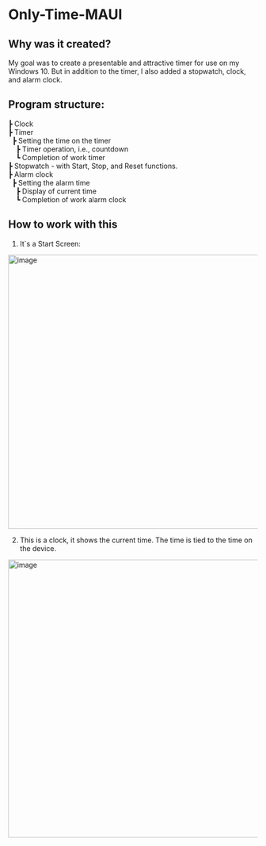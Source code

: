 # Only-Time-MAUI

## Why was it created?
My goal was to create a presentable and attractive timer for use on my Windows 10. But in addition to the timer, I also added a stopwatch, clock, and alarm clock.

## Program structure:
┣ Clock  
┣ Timer  
&nbsp;&nbsp;┣ Setting the time on the timer  
&nbsp;&nbsp;&nbsp;&nbsp;┣ Timer operation, i.e., countdown  
&nbsp;&nbsp;&nbsp;&nbsp;┗ Completion of work timer   
┣ Stopwatch - with Start, Stop, and Reset functions.  
┣ Alarm clock  
&nbsp;&nbsp;┣ Setting the alarm time  
&nbsp;&nbsp;&nbsp;&nbsp;┣ Display of current time  
&nbsp;&nbsp;&nbsp;&nbsp;┗ Completion of work alarm clock  

## How to work with this
1. It`s a Start Screen:
<img width="1477" height="553" alt="image" src="https://github.com/user-attachments/assets/a2a4cd7b-99f2-411e-8499-0fe985e6f076" />

2. This is a clock, it shows the current time. The time is tied to the time on the device.
<img width="1466" height="561" alt="image" src="https://github.com/user-attachments/assets/ccac8dcf-24c9-4d69-9444-81f17458a737" />
